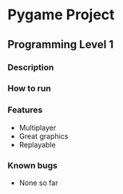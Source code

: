 # Pygame Project

## Programming Level 1

### Description

### How to run

### Features
- Multiplayer
- Great graphics
- Replayable

### Known bugs
 - None so far
 